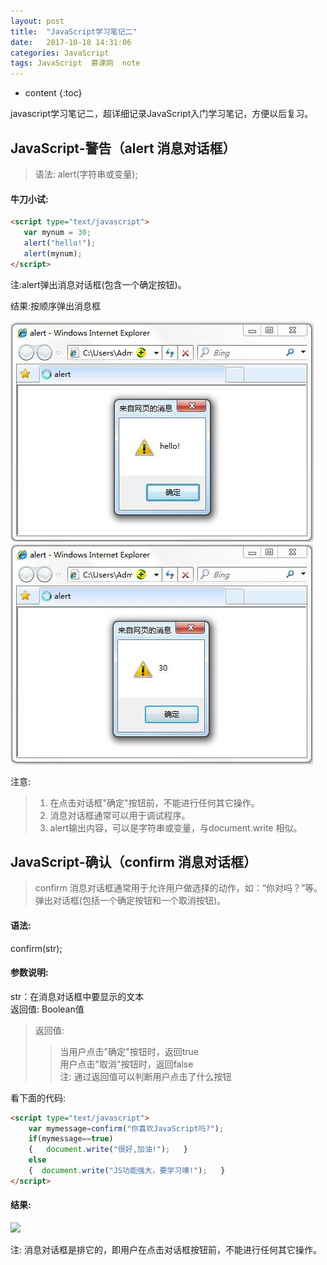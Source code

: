 ```yaml
---
layout: post
title:  "JavaScript学习笔记二"
date:   2017-10-18 14:31:06
categories: JavaScript
tags: JavaScript  慕课网  note
---
```


* content
{:toc}

javascript学习笔记二，超详细记录JavaScript入门学习笔记，方便以后复习。






## JavaScript-警告（alert 消息对话框）

> 语法:
> alert(字符串或变量); 

#### 牛刀小试:
```html
<script type="text/javascript">
   var mynum = 30;
   alert("hello!");
   alert(mynum);
</script>
```
注:alert弹出消息对话框(包含一个确定按钮)。

结果:按顺序弹出消息框

![](https://raw.githubusercontent.com/centosl/imageslibrary/master/javascript/0152e362430001bdd204850354.jpg)
![](https://raw.githubusercontent.com/centosl/imageslibrary/master/javascript/0352e362850001024d04840353.jpg)

注意:

> 1. 在点击对话框"确定"按钮前，不能进行任何其它操作。
> 2. 消息对话框通常可以用于调试程序。
> 3. alert输出内容，可以是字符串或变量，与document.write 相似。

## JavaScript-确认（confirm 消息对话框）

> confirm 消息对话框通常用于允许用户做选择的动作，如：“你对吗？”等。弹出对话框(包括一个确定按钮和一个取消按钮)。

#### 语法:
confirm(str);

#### 参数说明:
  str：在消息对话框中要显示的文本<br>返回值: Boolean值

> 返回值:<br>
>> 当用户点击"确定"按钮时，返回true<br>
>> 用户点击"取消"按钮时，返回false<br>
>> 注: 通过返回值可以判断用户点击了什么按钮



看下面的代码:
```html
<script type="text/javascript">
    var mymessage=confirm("你喜欢JavaScript吗?");
    if(mymessage==true)
    {   document.write("很好,加油!");   }
    else
    {  document.write("JS功能强大，要学习噢!");   }
</script>
```
#### 结果:
![](http://img.mukewang.com/52e35bc60001f01a04230353.jpg)

注: 消息对话框是排它的，即用户在点击对话框按钮前，不能进行任何其它操作。